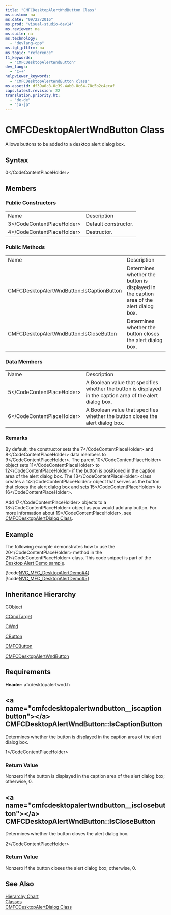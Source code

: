 ```yaml
---
title: "CMFCDesktopAlertWndButton Class"
ms.custom: na
ms.date: "09/22/2016"
ms.prod: "visual-studio-dev14"
ms.reviewer: na
ms.suite: na
ms.technology: 
  - "devlang-cpp"
ms.tgt_pltfrm: na
ms.topic: "reference"
f1_keywords: 
  - "CMFCDesktopAlertWndButton"
dev_langs: 
  - "C++"
helpviewer_keywords: 
  - "CMFCDesktopAlertWndButton class"
ms.assetid: df39a0c8-0c39-4ab0-8c64-78c5b2c4ecaf
caps.latest.revision: 22
translation.priority.ht: 
  - "de-de"
  - "ja-jp"
---
```

# CMFCDesktopAlertWndButton Class
Allows buttons to be added to a desktop alert dialog box.  
  
## Syntax  
  
<CodeContentPlaceHolder>0\</CodeContentPlaceHolder>  
## Members  
  
### Public Constructors  
  
|||  
|-|-|  
|Name|Description|  
|<CodeContentPlaceHolder>3\</CodeContentPlaceHolder>|Default constructor.|  
|<CodeContentPlaceHolder>4\</CodeContentPlaceHolder>|Destructor.|  
  
### Public Methods  
  
|||  
|-|-|  
|Name|Description|  
|[CMFCDesktopAlertWndButton::IsCaptionButton](#cmfcdesktopalertwndbutton__iscaptionbutton)|Determines whether the button is displayed in the caption area of the alert dialog box.|  
|[CMFCDesktopAlertWndButton::IsCloseButton](#cmfcdesktopalertwndbutton__isclosebutton)|Determines whether the button closes the alert dialog box.|  
  
### Data Members  
  
|||  
|-|-|  
|Name|Description|  
|<CodeContentPlaceHolder>5\</CodeContentPlaceHolder>|A Boolean value that specifies whether the button is displayed in the caption area of the alert dialog box.|  
|<CodeContentPlaceHolder>6\</CodeContentPlaceHolder>|A Boolean value that specifies whether the button closes the alert dialog box.|  
  
### Remarks  
 By default, the constructor sets the <CodeContentPlaceHolder>7\</CodeContentPlaceHolder> and <CodeContentPlaceHolder>8\</CodeContentPlaceHolder> data members to <CodeContentPlaceHolder>9\</CodeContentPlaceHolder>. The parent <CodeContentPlaceHolder>10\</CodeContentPlaceHolder> object sets <CodeContentPlaceHolder>11\</CodeContentPlaceHolder> to <CodeContentPlaceHolder>12\</CodeContentPlaceHolder> if the button is positioned in the caption area of the alert dialog box. The <CodeContentPlaceHolder>13\</CodeContentPlaceHolder> class creates a <CodeContentPlaceHolder>14\</CodeContentPlaceHolder> object that serves as the button that closes the alert dialog box and sets <CodeContentPlaceHolder>15\</CodeContentPlaceHolder> to <CodeContentPlaceHolder>16\</CodeContentPlaceHolder>.  
  
 Add <CodeContentPlaceHolder>17\</CodeContentPlaceHolder> objects to a <CodeContentPlaceHolder>18\</CodeContentPlaceHolder> object as you would add any button. For more information about <CodeContentPlaceHolder>19\</CodeContentPlaceHolder>, see [CMFCDesktopAlertDialog Class](../vs140/cmfcdesktopalertdialog-class.md).  
  
## Example  
 The following example demonstrates how to use the <CodeContentPlaceHolder>20\</CodeContentPlaceHolder> method in the <CodeContentPlaceHolder>21\</CodeContentPlaceHolder> class. This code snippet is part of the [Desktop Alert Demo sample](../vs140/visual-c---samples.md).  
  
 [!code[NVC_MFC_DesktopAlertDemo#4](../vs140/codesnippet/CPP/cmfcdesktopalertwndbutton-class_1.h)]  
[!code[NVC_MFC_DesktopAlertDemo#5](../vs140/codesnippet/CPP/cmfcdesktopalertwndbutton-class_2.cpp)]  
  
## Inheritance Hierarchy  
 [CObject](../vs140/cobject-class.md)  
  
 [CCmdTarget](../vs140/ccmdtarget-class.md)  
  
 [CWnd](../vs140/cwnd-class.md)  
  
 [CButton](../vs140/cbutton-class.md)  
  
 [CMFCButton](../vs140/cmfcbutton-class.md)  
  
 [CMFCDesktopAlertWndButton](../vs140/cmfcdesktopalertwndbutton-class.md)  
  
## Requirements  
 **Header:** afxdesktopalertwnd.h  
  
##  \<a name="cmfcdesktopalertwndbutton__iscaptionbutton">\</a>  CMFCDesktopAlertWndButton::IsCaptionButton  
 Determines whether the button is displayed in the caption area of the alert dialog box.  
  
<CodeContentPlaceHolder>1\</CodeContentPlaceHolder>  
### Return Value  
 Nonzero if the button is displayed in the caption area of the alert dialog box; otherwise, 0.  
  
##  \<a name="cmfcdesktopalertwndbutton__isclosebutton">\</a>  CMFCDesktopAlertWndButton::IsCloseButton  
 Determines whether the button closes the alert dialog box.  
  
<CodeContentPlaceHolder>2\</CodeContentPlaceHolder>  
### Return Value  
 Nonzero if the button closes the alert dialog box; otherwise, 0.  
  
## See Also  
 [Hierarchy Chart](../vs140/hierarchy-chart.md)   
 [Classes](../vs140/mfc-classes.md)   
 [CMFCDesktopAlertDialog Class](../vs140/cmfcdesktopalertdialog-class.md)